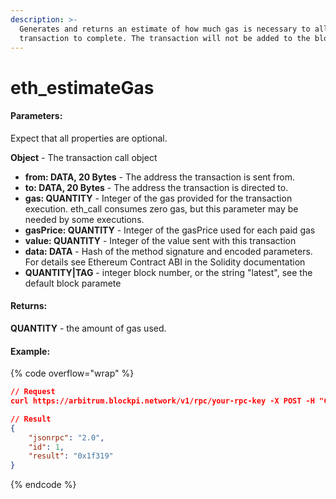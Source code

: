 ```yaml
---
description: >-
  Generates and returns an estimate of how much gas is necessary to allow the
  transaction to complete. The transaction will not be added to the blockchain.
---
```


# eth\_estimateGas

#### **Parameters:**

Expect that all properties are optional.

**Object** - The transaction call object

* **from: DATA, 20 Bytes** - The address the transaction is sent from.
* **to: DATA, 20 Bytes** - The address the transaction is directed to.
* **gas: QUANTITY** - Integer of the gas provided for the transaction execution. eth\_call consumes zero gas, but this parameter may be needed by some executions.
* **gasPrice: QUANTITY** - Integer of the gasPrice used for each paid gas
* **value: QUANTITY** - Integer of the value sent with this transaction
* **data: DATA** - Hash of the method signature and encoded parameters. For details see Ethereum Contract ABI in the Solidity documentation
* **QUANTITY|TAG** - integer block number, or the string "latest", see the default block paramete

#### **Returns:**

**QUANTITY** - the amount of gas used.

#### Example:

{% code overflow="wrap" %}
```json
// Request
curl https://arbitrum.blockpi.network/v1/rpc/your-rpc-key -X POST -H "Content-Type: application/json" --data '{"method":"eth_estimateGas","params":[{"from":"0xd3CdA913deB6f67967B99D67aCDFa1712C293601","to":"0xd3CdA913deB6f67967B99D67aCDFa1712C293601","value":"0x186a0"}],"id":1,"jsonrpc":"2.0"}'

// Result
{
    "jsonrpc": "2.0",
    "id": 1,
    "result": "0x1f319"
}
```
{% endcode %}
